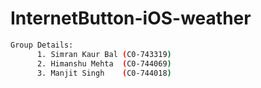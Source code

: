 # InternetButton-iOS-weather
```bash
Group Details:
      1. Simran Kaur Bal (C0-743319)
      2. Himanshu Mehta  (C0-744069)
      3. Manjit Singh    (C0-744018)
```
